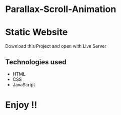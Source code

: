 # Parallax-Scroll-Animation

# Static Website
Download this Project and open with Live Server

## Technologies used

* HTML
* CSS
* JavaScript

# Enjoy !!


